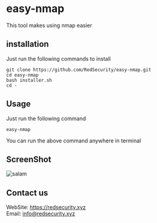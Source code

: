  # easy-nmap
This tool makes using nmap easier
## installation
Just run the following commands to install
```
git clone https://github.com/RedSecurity/easy-nmap.git
cd easy-nmap
bash installer.sh
cd -
```
## Usage
Just run the following command
```
easy-nmap
```
You can run the above command anywhere in terminal
## ScreenShot
![salam](./screen.png)
## Contact us
WebSite: https://redsecurity.xyz<br/>Email: info@redsecurity.xyz
